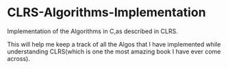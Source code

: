 # CLRS-Algorithms-Implementation
Implementation of the Algorithms in C,as described in CLRS.


This will help me keep a track of all the Algos that I have implemented while understanding CLRS(which is one the most amazing 
book I have ever come across).
